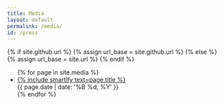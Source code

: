 ```yaml
---
title: Media
layout: default
permalink: /media/
id: /press
---
```

{% if site.github.url %}
  {% assign url_base = site.github.url %}
{% else %}
  {% assign url_base = site.url %}
{% endif %}
<ul class="posts">
{% for page in site.media %}
  <li class="post">
    <div class="row">
        <div class="col-sm-9">
            <a href="{{ url_base }}{{ page.url }}">{% include smartify text=page.title %}</a>
        </div>
        <div class="col-sm-3 date">
            {{ page.date | date: '%B %d, %Y' }}
        </div>
    </div>
  </li>
{% endfor %}
</ul>
